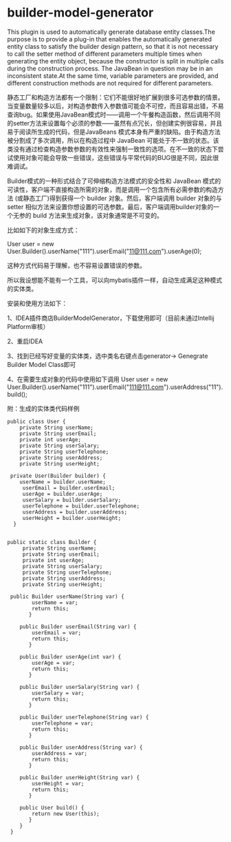 # builder-model-generator
   This plugin is used to automatically generate database entity classes.The purpose is to provide a plug-in that enables the automatically generated entity class to satisfy the builder design pattern, so that it is not necessary to call the setter method of different parameters multiple times when generating the entity object, because the constructor is split in multiple calls during the construction process. The JavaBean in question may be in an inconsistent state.At the same time, variable parameters are provided, and different construction methods are not required for different parameters.

 静态工厂和构造方法都有一个限制：它们不能很好地扩展到很多可选参数的情景。当变量数量较多以后，对构造参数传入参数值可能会不可控，而且容易出错，不易查询bug。如果使用JavaBean模式时——调用一个午餐构造函数，然后调用不同的setter方法来设置每个必须的参数——虽然有点冗长，但创建实例很容易，并且易于阅读所生成的代码，但是JavaBeans 模式本身有严重的缺陷。由于构造方法被分割成了多次调用，所以在构造过程中 JavaBean 可能处于不一致的状态。该类没有通过检查构造参数参数的有效性来强制一致性的选项。在不一致的状态下尝试使用对象可能会导致一些错误，这些错误与平常代码的BUG很是不同，因此很难调试。

   Builder模式的一种形式结合了可伸缩构造方法模式的安全性和 JavaBean 模式的可读性，客户端不直接构造所需的对象，而是调用一个包含所有必需参数的构造方法 (或静态工厂)得到获得一个 builder 对象。然后，客户端调用 builder 对象的与 setter 相似方法来设置你想设置的可选参数。最后，客户端调用builder对象的一个无参的 build 方法来生成对象，该对象通常是不可变的。

   比如如下的对象生成方式：

   User user = new User.Builder().userName("111").userEmail("11@111.com").userAge(0);

   这种方式代码易于理解，也不容易设置错误的参数。

   所以我设想能不能有一个工具，可以向mybatis插件一样，自动生成满足这种模式的实体类。

   安装和使用方法如下：

1、IDEA插件商店BuilderModelGenerator，下载使用即可（目前未通过Intellij Platform审核）

2、重启IDEA

3、找到已经写好变量的实体类，选中类名右键点击generator→ Genegrate Builder Model Class即可

4、在需要生成对象的代码中使用如下调用
User user = new User.Builder().userName("111").userEmail("111@111.com").userAddress("11").build();

附：生成的实体类代码样例

    public class User {
        private String userName;
        private String userEmail;
        private int userAge;
        private String userSalary;
        private String userTelephone;
        private String userAddress;
        private String userHeight;

     private User(Builder builder) {
        userName = builder.userName;
         userEmail = builder.userEmail;
         userAge = builder.userAge;
         userSalary = builder.userSalary;
         userTelephone = builder.userTelephone;
         userAddress = builder.userAddress;
         userHeight = builder.userHeight;
      }


    public static class Builder {
         private String userName;
         private String userEmail;
         private int userAge;
         private String userSalary;
         private String userTelephone;
         private String userAddress;
         private String userHeight;

     public Builder userName(String var) {
            userName = var;
            return this;
           }

        public Builder userEmail(String var) {
            userEmail = var;
            return this;
           }
 
        public Builder userAge(int var) {
            userAge = var;
            return this;
           }

        public Builder userSalary(String var) {
            userSalary = var;
            return this;
           }

        public Builder userTelephone(String var) {
            userTelephone = var;
            return this;
           }

        public Builder userAddress(String var) {
            userAddress = var;
            return this;
           }

        public Builder userHeight(String var) {
            userHeight = var;
            return this;
           }

        public User build() {
            return new User(this);
           }
        }
     }
